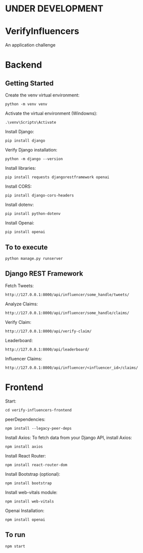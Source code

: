 # UNDER DEVELOPMENT
# VerifyInfluencers
An application challenge

# Backend
## Getting Started

Create the venv virtual environment:
```
python -m venv venv
```
Activate the virtual environment (Windowns):
```
.\venv\Scripts\Activate
```

Install Django:
```
pip install django
```
Verify Django installation:
```
python -m django --version
```

Install libraries:
```
pip install requests djangorestframework openai
```
Install CORS:
```
pip install django-cors-headers
```
Install dotenv:
```
pip install python-dotenv
```
Install Openai:
```
pip install openai
```
## To to execute

```
python manage.py runserver
```
## Django REST Framework

Fetch Tweets:
```
http://127.0.0.1:8000/api/influencer/some_handle/tweets/
```
Analyze Claims:
```
http://127.0.0.1:8000/api/influencer/some_handle/claims/
```
Verify Claim:
```
http://127.0.0.1:8000/api/verify-claim/
```
Leaderboard:
```
http://127.0.0.1:8000/api/leaderboard/
```
Influencer Claims:
```
http://127.0.0.1:8000/api/influencer/<influencer_id>/claims/
```

# Frontend

Start:
```
cd verify-influencers-frontend
```
peerDependencies:
```
npm install --legacy-peer-deps
```
Install Axios: To fetch data from your Django API, install Axios:
```
npm install axios
```
Install React Router:
```
npm install react-router-dom
```
Install Bootstrap (optional):
```
npm install bootstrap
```
Install web-vitals module:
```
npm install web-vitals
```
Openai Installation:
```
npm install openai
```
## To run
```
npm start
```

